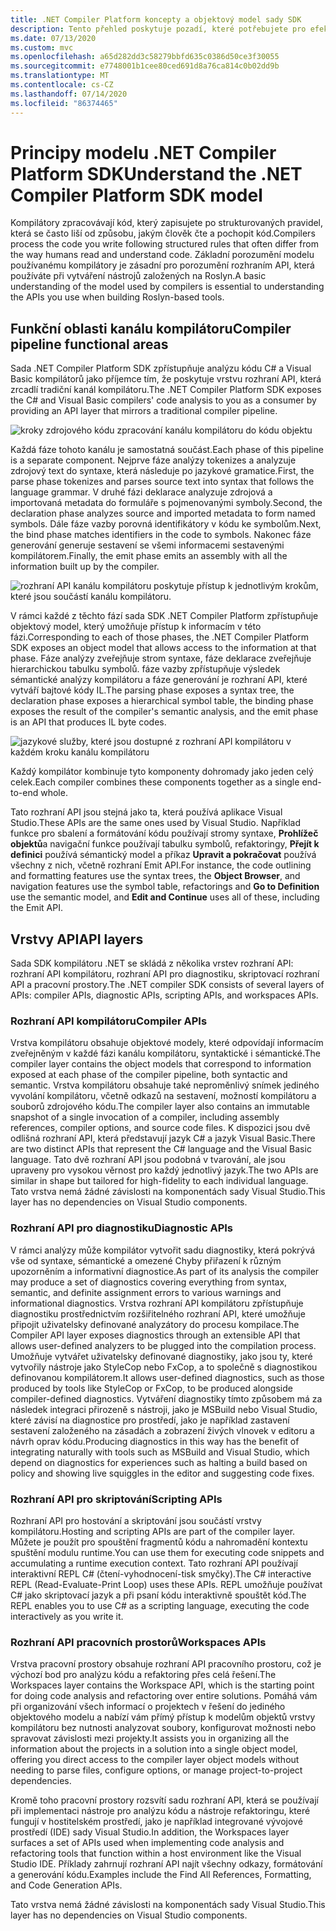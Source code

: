 ```yaml
---
title: .NET Compiler Platform koncepty a objektový model sady SDK
description: Tento přehled poskytuje pozadí, které potřebujete pro efektivní práci se sadou .NET Compiler SDK. Naučíte se vrstvy rozhraní API, hlavní typy a celkový objektový model.
ms.date: 07/13/2020
ms.custom: mvc
ms.openlocfilehash: a65d282dd3c58279bbfd635c0386d50ce3f30055
ms.sourcegitcommit: e7748001b1cee80ced691d8a76ca814c0b02dd9b
ms.translationtype: MT
ms.contentlocale: cs-CZ
ms.lasthandoff: 07/14/2020
ms.locfileid: "86374465"
---
```

# <a name="understand-the-net-compiler-platform-sdk-model"></a><span data-ttu-id="110ec-104">Principy modelu .NET Compiler Platform SDK</span><span class="sxs-lookup"><span data-stu-id="110ec-104">Understand the .NET Compiler Platform SDK model</span></span>

<span data-ttu-id="110ec-105">Kompilátory zpracovávají kód, který zapisujete po strukturovaných pravidel, která se často liší od způsobu, jakým člověk čte a pochopit kód.</span><span class="sxs-lookup"><span data-stu-id="110ec-105">Compilers process the code you write following structured rules that often differ from the way humans read and understand code.</span></span> <span data-ttu-id="110ec-106">Základní porozumění modelu používanému kompilátory je zásadní pro porozumění rozhraním API, která používáte při vytváření nástrojů založených na Roslyn.</span><span class="sxs-lookup"><span data-stu-id="110ec-106">A basic understanding of the model used by compilers is essential to understanding the APIs you use when building Roslyn-based tools.</span></span>

## <a name="compiler-pipeline-functional-areas"></a><span data-ttu-id="110ec-107">Funkční oblasti kanálu kompilátoru</span><span class="sxs-lookup"><span data-stu-id="110ec-107">Compiler pipeline functional areas</span></span>

<span data-ttu-id="110ec-108">Sada .NET Compiler Platform SDK zpřístupňuje analýzu kódu C# a Visual Basic kompilátorů jako příjemce tím, že poskytuje vrstvu rozhraní API, která zrcadlí tradiční kanál kompilátoru.</span><span class="sxs-lookup"><span data-stu-id="110ec-108">The .NET Compiler Platform SDK exposes the C# and Visual Basic compilers' code analysis to you as a consumer by providing an API layer that mirrors a traditional compiler pipeline.</span></span>

![kroky zdrojového kódu zpracování kanálu kompilátoru do kódu objektu](media/compiler-api-model/compiler-pipeline.png)

<span data-ttu-id="110ec-110">Každá fáze tohoto kanálu je samostatná součást.</span><span class="sxs-lookup"><span data-stu-id="110ec-110">Each phase of this pipeline is a separate component.</span></span> <span data-ttu-id="110ec-111">Nejprve fáze analýzy tokenizes a analyzuje zdrojový text do syntaxe, která následuje po jazykové gramatice.</span><span class="sxs-lookup"><span data-stu-id="110ec-111">First, the parse phase tokenizes and parses source text into syntax that follows the language grammar.</span></span> <span data-ttu-id="110ec-112">V druhé fázi deklarace analyzuje zdrojová a importovaná metadata do formuláře s pojmenovanými symboly.</span><span class="sxs-lookup"><span data-stu-id="110ec-112">Second, the declaration phase analyzes source and imported metadata to form named symbols.</span></span> <span data-ttu-id="110ec-113">Dále fáze vazby porovná identifikátory v kódu ke symbolům.</span><span class="sxs-lookup"><span data-stu-id="110ec-113">Next, the bind phase matches identifiers in the code to symbols.</span></span> <span data-ttu-id="110ec-114">Nakonec fáze generování generuje sestavení se všemi informacemi sestavenými kompilátorem.</span><span class="sxs-lookup"><span data-stu-id="110ec-114">Finally, the emit phase emits an assembly with all the information built up by the compiler.</span></span>

![rozhraní API kanálu kompilátoru poskytuje přístup k jednotlivým krokům, které jsou součástí kanálu kompilátoru.](media/compiler-api-model/compiler-pipeline-api.png)

<span data-ttu-id="110ec-116">V rámci každé z těchto fází sada SDK .NET Compiler Platform zpřístupňuje objektový model, který umožňuje přístup k informacím v této fázi.</span><span class="sxs-lookup"><span data-stu-id="110ec-116">Corresponding to each of those phases, the .NET Compiler Platform SDK exposes an object model that allows access to the information at that phase.</span></span> <span data-ttu-id="110ec-117">Fáze analýzy zveřejňuje strom syntaxe, fáze deklarace zveřejňuje hierarchickou tabulku symbolů. fáze vazby zpřístupňuje výsledek sémantické analýzy kompilátoru a fáze generování je rozhraní API, které vytváří bajtové kódy IL.</span><span class="sxs-lookup"><span data-stu-id="110ec-117">The parsing phase exposes a syntax tree, the declaration phase exposes a hierarchical symbol table, the binding phase exposes the result of the compiler's semantic analysis, and the emit phase is an API that produces IL byte codes.</span></span>

![jazykové služby, které jsou dostupné z rozhraní API kompilátoru v každém kroku kanálu kompilátoru](media/compiler-api-model/compiler-pipeline-lang-svc.png)

<span data-ttu-id="110ec-119">Každý kompilátor kombinuje tyto komponenty dohromady jako jeden celý celek.</span><span class="sxs-lookup"><span data-stu-id="110ec-119">Each compiler combines these components together as a single end-to-end whole.</span></span>

<span data-ttu-id="110ec-120">Tato rozhraní API jsou stejná jako ta, která používá aplikace Visual Studio.</span><span class="sxs-lookup"><span data-stu-id="110ec-120">These APIs are the same ones used by Visual Studio.</span></span> <span data-ttu-id="110ec-121">Například funkce pro sbalení a formátování kódu používají stromy syntaxe, **Prohlížeč objektů**a navigační funkce používají tabulku symbolů, refaktoringy, **Přejít k definici** používá sémantický model a příkaz **Upravit a pokračovat** používá všechny z nich, včetně rozhraní Emit API.</span><span class="sxs-lookup"><span data-stu-id="110ec-121">For instance, the code outlining and formatting features use the syntax trees, the **Object Browser**, and navigation features use the symbol table, refactorings and **Go to Definition** use the semantic model, and **Edit and Continue** uses all of these, including the Emit API.</span></span>

## <a name="api-layers"></a><span data-ttu-id="110ec-122">Vrstvy API</span><span class="sxs-lookup"><span data-stu-id="110ec-122">API layers</span></span>

<span data-ttu-id="110ec-123">Sada SDK kompilátoru .NET se skládá z několika vrstev rozhraní API: rozhraní API kompilátoru, rozhraní API pro diagnostiku, skriptovací rozhraní API a pracovní prostory.</span><span class="sxs-lookup"><span data-stu-id="110ec-123">The .NET compiler SDK consists of several layers of APIs: compiler APIs, diagnostic APIs, scripting APIs, and workspaces APIs.</span></span>

### <a name="compiler-apis"></a><span data-ttu-id="110ec-124">Rozhraní API kompilátoru</span><span class="sxs-lookup"><span data-stu-id="110ec-124">Compiler APIs</span></span>

<span data-ttu-id="110ec-125">Vrstva kompilátoru obsahuje objektové modely, které odpovídají informacím zveřejněným v každé fázi kanálu kompilátoru, syntaktické i sémantické.</span><span class="sxs-lookup"><span data-stu-id="110ec-125">The compiler layer contains the object models that correspond to information exposed at each phase of the compiler pipeline, both syntactic and semantic.</span></span> <span data-ttu-id="110ec-126">Vrstva kompilátoru obsahuje také neproměnlivý snímek jediného vyvolání kompilátoru, včetně odkazů na sestavení, možností kompilátoru a souborů zdrojového kódu.</span><span class="sxs-lookup"><span data-stu-id="110ec-126">The compiler layer also contains an immutable snapshot of a single invocation of a compiler, including assembly references, compiler options, and source code files.</span></span> <span data-ttu-id="110ec-127">K dispozici jsou dvě odlišná rozhraní API, která představují jazyk C# a jazyk Visual Basic.</span><span class="sxs-lookup"><span data-stu-id="110ec-127">There are two distinct APIs that represent the C# language and the Visual Basic language.</span></span> <span data-ttu-id="110ec-128">Tato dvě rozhraní API jsou podobná v tvarování, ale jsou upraveny pro vysokou věrnost pro každý jednotlivý jazyk.</span><span class="sxs-lookup"><span data-stu-id="110ec-128">The two APIs are similar in shape but tailored for high-fidelity to each individual language.</span></span> <span data-ttu-id="110ec-129">Tato vrstva nemá žádné závislosti na komponentách sady Visual Studio.</span><span class="sxs-lookup"><span data-stu-id="110ec-129">This layer has no dependencies on Visual Studio components.</span></span>

### <a name="diagnostic-apis"></a><span data-ttu-id="110ec-130">Rozhraní API pro diagnostiku</span><span class="sxs-lookup"><span data-stu-id="110ec-130">Diagnostic APIs</span></span>

<span data-ttu-id="110ec-131">V rámci analýzy může kompilátor vytvořit sadu diagnostiky, která pokrývá vše od syntaxe, sémantické a omezené Chyby přiřazení k různým upozorněním a informativní diagnostice.</span><span class="sxs-lookup"><span data-stu-id="110ec-131">As part of its analysis the compiler may produce a set of diagnostics covering everything from syntax, semantic, and definite assignment errors to various warnings and informational diagnostics.</span></span> <span data-ttu-id="110ec-132">Vrstva rozhraní API kompilátoru zpřístupňuje diagnostiku prostřednictvím rozšiřitelného rozhraní API, které umožňuje připojit uživatelsky definované analyzátory do procesu kompilace.</span><span class="sxs-lookup"><span data-stu-id="110ec-132">The Compiler API layer exposes diagnostics through an extensible API that allows user-defined analyzers to be plugged into the compilation process.</span></span> <span data-ttu-id="110ec-133">Umožňuje vytvářet uživatelsky definované diagnostiky, jako jsou ty, které vytvořily nástroje jako StyleCop nebo FxCop, a to společně s diagnostikou definovanou kompilátorem.</span><span class="sxs-lookup"><span data-stu-id="110ec-133">It allows user-defined diagnostics, such as those produced by tools like StyleCop or FxCop, to be produced alongside compiler-defined diagnostics.</span></span> <span data-ttu-id="110ec-134">Vytváření diagnostiky tímto způsobem má za následek integraci přirozeně s nástroji, jako je MSBuild nebo Visual Studio, které závisí na diagnostice pro prostředí, jako je například zastavení sestavení založeného na zásadách a zobrazení živých vlnovek v editoru a návrh oprav kódu.</span><span class="sxs-lookup"><span data-stu-id="110ec-134">Producing diagnostics in this way has the benefit of integrating naturally with tools such as MSBuild and Visual Studio, which depend on diagnostics for experiences such as halting a build based on policy and showing live squiggles in the editor and suggesting code fixes.</span></span>

### <a name="scripting-apis"></a><span data-ttu-id="110ec-135">Rozhraní API pro skriptování</span><span class="sxs-lookup"><span data-stu-id="110ec-135">Scripting APIs</span></span>

<span data-ttu-id="110ec-136">Rozhraní API pro hostování a skriptování jsou součástí vrstvy kompilátoru.</span><span class="sxs-lookup"><span data-stu-id="110ec-136">Hosting and scripting APIs are part of the compiler layer.</span></span> <span data-ttu-id="110ec-137">Můžete je použít pro spouštění fragmentů kódu a nahromadění kontextu spuštění modulu runtime.</span><span class="sxs-lookup"><span data-stu-id="110ec-137">You can use them for executing code snippets and accumulating a runtime execution context.</span></span>
<span data-ttu-id="110ec-138">Tato rozhraní API používají interaktivní REPL C# (čtení-vyhodnocení-tisk smyčky).</span><span class="sxs-lookup"><span data-stu-id="110ec-138">The C# interactive REPL (Read-Evaluate-Print Loop) uses these APIs.</span></span> <span data-ttu-id="110ec-139">REPL umožňuje používat C# jako skriptovací jazyk a při psaní kódu interaktivně spouštět kód.</span><span class="sxs-lookup"><span data-stu-id="110ec-139">The REPL enables you to use C# as a scripting language, executing the code interactively as you write it.</span></span>

### <a name="workspaces-apis"></a><span data-ttu-id="110ec-140">Rozhraní API pracovních prostorů</span><span class="sxs-lookup"><span data-stu-id="110ec-140">Workspaces APIs</span></span>

<span data-ttu-id="110ec-141">Vrstva pracovní prostory obsahuje rozhraní API pracovního prostoru, což je výchozí bod pro analýzu kódu a refaktoring přes celá řešení.</span><span class="sxs-lookup"><span data-stu-id="110ec-141">The Workspaces layer contains the Workspace API, which is the starting point for doing code analysis and refactoring over entire solutions.</span></span> <span data-ttu-id="110ec-142">Pomáhá vám při organizování všech informací o projektech v řešení do jediného objektového modelu a nabízí vám přímý přístup k modelům objektů vrstvy kompilátoru bez nutnosti analyzovat soubory, konfigurovat možnosti nebo spravovat závislosti mezi projekty.</span><span class="sxs-lookup"><span data-stu-id="110ec-142">It assists you in organizing all the information about the projects in a solution into a single object model, offering you direct access to the compiler layer object models without needing to parse files, configure options, or manage project-to-project dependencies.</span></span>

<span data-ttu-id="110ec-143">Kromě toho pracovní prostory rozsvítí sadu rozhraní API, která se používají při implementaci nástroje pro analýzu kódu a nástroje refaktoringu, které fungují v hostitelském prostředí, jako je například integrované vývojové prostředí (IDE) sady Visual Studio.</span><span class="sxs-lookup"><span data-stu-id="110ec-143">In addition, the Workspaces layer surfaces a set of APIs used when implementing code analysis and refactoring tools that function within a host environment like the Visual Studio IDE.</span></span> <span data-ttu-id="110ec-144">Příklady zahrnují rozhraní API najít všechny odkazy, formátování a generování kódu.</span><span class="sxs-lookup"><span data-stu-id="110ec-144">Examples include the Find All References, Formatting, and Code Generation APIs.</span></span>

<span data-ttu-id="110ec-145">Tato vrstva nemá žádné závislosti na komponentách sady Visual Studio.</span><span class="sxs-lookup"><span data-stu-id="110ec-145">This layer has no dependencies on Visual Studio components.</span></span>
